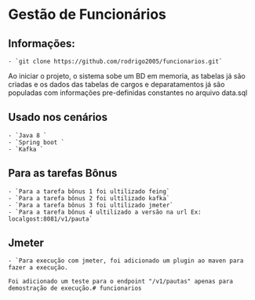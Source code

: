 # Gestão de Funcionários

## Informações: 
    
    - `git clone https://github.com/rodrigo2005/funcionarios.git`
 
 Ao iniciar o projeto, o sistema sobe um BD em memoria, as tabelas já são criadas e os dados das tabelas de cargos e deparatamentos já são populadas com informações pre-definidas 
 constantes no arquivo data.sql
 
 
## Usado nos cenários 

    - `Java 8 `
    - `Spring boot `
    - `Kafka `

## Para as tarefas Bônus

    - `Para a tarefa bônus 1 foi ultilizado feing`
    - `Para a tarefa bônus 2 foi ultilizado kafka`
    - `Para a tarefa bônus 3 foi ultilizado jmeter`
    - `Para a tarefa bônus 4 ultilizado a versão na url Ex: localgost:8081/v1/pauta` 

## Jmeter

    - `Para execução com jmeter, foi adicionado um plugin ao maven para fazer a execução.
       
    Foi adicionado um teste para o endpoint "/v1/pautas" apenas para demostração de execução.# funcionarios
